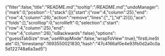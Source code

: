 {"filter":false,"title":"README.md","tooltip":"/README.md","undoManager":{"mark":0,"position":-1,"stack":[[{"start":{"row":4,"column":25},"end":{"row":4,"column":26},"action":"remove","lines":["_"],"id":2}]]},"ace":{"folds":[],"scrolltop":0,"scrollleft":0,"selection":{"start":{"row":4,"column":25},"end":{"row":4,"column":26},"isBackwards":false},"options":{"guessTabSize":true,"useWrapMode":false,"wrapToView":true},"firstLineState":0},"timestamp":1693550021830,"hash":"47c4166af0e4e93fb0d2a0c0a5d122748a6a3ad5"}